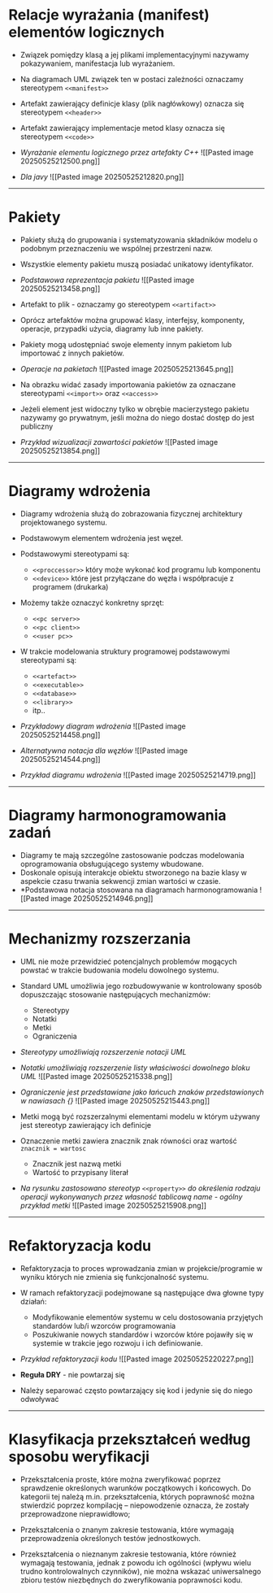 # Relacje wyrażania (manifest) elementów logicznych

- Związek pomiędzy klasą a jej plikami implementacyjnymi nazywamy pokazywaniem, manifestacja lub wyrażaniem.
- Na diagramach UML związek ten w postaci zależności oznaczamy stereotypem `<<manifest>>`
- Artefakt zawierający definicje klasy (plik nagłówkowy) oznacza się stereotypem `<<header>>`
- Artefakt zawierający implementacje metod klasy oznacza się stereotypem `<<code>>`
- *Wyrażanie elementu logicznego przez artefakty C++*
![[Pasted image 20250525212500.png]]

- *Dla javy*
![[Pasted image 20250525212820.png]]

--- 


# Pakiety

- Pakiety służą do grupowania i systematyzowania składników modelu o podobnym przeznaczeniu we wspólnej przestrzeni nazw.
- Wszystkie elementy pakietu muszą posiadać unikatowy identyfikator.
- *Podstawowa reprezentacja pakietu*
![[Pasted image 20250525213458.png]]

- Artefakt to plik - oznaczamy go stereotypem `<<artifact>>`
- Oprócz artefaktów można grupować klasy, interfejsy, komponenty, operacje, przypadki użycia, diagramy lub inne pakiety.
- Pakiety mogą udostępniać swoje elementy innym pakietom lub importować z innych pakietów.
- *Operacje na pakietach*
![[Pasted image 20250525213645.png]]

- Na obrazku widać zasady importowania pakietów za oznaczane stereotypami `<<import>>` oraz `<<access>>`
- Jeżeli element jest widoczny tylko w obrębie macierzystego pakietu nazywamy go prywatnym, jeśli można do niego dostać dostęp do jest publiczny
- *Przykład wizualizacji zawartości pakietów*
![[Pasted image 20250525213854.png]]

--- 

# Diagramy wdrożenia

- Diagramy wdrożenia służą do zobrazowania fizycznej architektury projektowanego systemu.
- Podstawowym elementem wdrożenia jest węzeł.
- Podstawowymi stereotypami są:
	- `<<proccessor>>` który może wykonać kod programu lub komponentu
	- `<<device>>` które jest przyłączane do węzła i współpracuje z programem (drukarka)
- Możemy także oznaczyć konkretny sprzęt:
	- `<<pc server>>`
	- `<<pc client>>`
	- `<<user pc>>`
- W trakcie modelowania struktury programowej podstawowymi stereotypami są:
	- `<<artefact>>`
	- `<<executable>>`
	- `<<database>>`
	- `<<library>>`
	- itp..
- *Przykładowy diagram wdrożenia*
![[Pasted image 20250525214458.png]]

- *Alternatywna notacja dla węzłów*
![[Pasted image 20250525214544.png]]

- *Przykład diagramu wdrożenia*
![[Pasted image 20250525214719.png]]

--- 

# Diagramy harmonogramowania zadań

- Diagramy te mają szczególne zastosowanie podczas modelowania oprogramowania obsługującego systemy wbudowane.
- Doskonale opisują interakcje obiektu stworzonego na bazie klasy w aspekcie czasu trwania sekwencji zmian wartości w czasie.
- *Podstawowa notacja stosowana na diagramach harmonogramowania
![[Pasted image 20250525214946.png]]

---

# Mechanizmy rozszerzania

- UML nie może przewidzieć potencjalnych problemów mogących powstać w trakcie budowania modelu dowolnego systemu. 
- Standard UML umożliwia jego rozbudowywanie w kontrolowany sposób dopuszczając stosowanie następujących mechanizmów:
	- Stereotypy
	- Notatki
	- Metki
	- Ograniczenia
- *Stereotypy umożliwiają rozszerzenie notacji UML*
- *Notatki umożliwiają rozszerzenie listy właściwości dowolnego bloku UML*
![[Pasted image 20250525215338.png]]
- *Ograniczenie jest przedstawiane jako łańcuch znaków przedstawionych w nawiasach {}*
![[Pasted image 20250525215443.png]]

- Metki mogą być rozszerzalnymi elementami modelu w którym używany jest stereotyp zawierający ich definicje 
- Oznaczenie metki zawiera znacznik znak równości oraz wartość `znacznik = wartosc`
	- Znacznik jest nazwą metki
	- Wartość to przypisany literał
- *Na rysunku zastosowano stereotyp* `<<property>>` *do określenia rodzaju operacji wykonywanych przez własność tablicową name - ogólny przykład metki*
![[Pasted image 20250525215908.png]]

---

# Refaktoryzacja kodu


- Refaktoryzacja to proces wprowadzania zmian w projekcie/programie w wyniku których nie zmienia się funkcjonalność systemu.
- W ramach refaktoryzacji podejmowane są następujące dwa głowne typy działań:
	- Modyfikowanie elementów systemu w celu dostosowania przyjętych standardów lub/i wzorców programowania
	- Poszukiwanie nowych standardów i wzorców które pojawiły się w systemie w trakcie jego rozwoju i ich definiowanie.
- *Przykład refaktoryzacji kodu*
![[Pasted image 20250525220227.png]]

- **Reguła DRY** - nie powtarzaj się
- Należy separować często powtarzający się kod i jedynie się do niego odwoływać

--- 


# Klasyfikacja przekształceń według sposobu weryfikacji 

- Przekształcenia proste, które można zweryfikować poprzez sprawdzenie określonych warunków początkowych i końcowych. Do kategorii tej należą m.in. przekształcenia, których poprawność można stwierdzić poprzez kompilację – niepowodzenie oznacza, że zostały przeprowadzone nieprawidłowo;

- Przekształcenia o znanym zakresie testowania, które wymagają przeprowadzenia określonych testów jednostkowych.

- Przekształcenia o nieznanym zakresie testowania, które również wymagają testowania, jednak z powodu ich ogólności (wpływu wielu trudno kontrolowalnych czynników), nie można wskazać uniwersalnego zbioru testów niezbędnych do zweryfikowania poprawności kodu.

